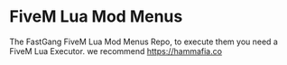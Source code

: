 # FiveM Lua Mod Menus
The FastGang FiveM Lua Mod Menus Repo,
to execute them you need a FiveM Lua Executor.
we recommend https://hammafia.co
